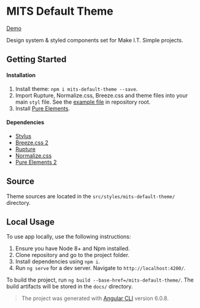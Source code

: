 # MITS Default Theme

[Demo](https://makeitsimpleuk.github.io/mits-default-theme/)

Design system & styled components set for Make I.T. Simple projects.


## Getting Started

#### Installation

1. Install theme: `npm i mits-default-theme --save`.
2. Import Rupture, Normalize.css, Breeze.css and theme files into your main `styl` file. See the [example file](https://github.com/MakeITSimpleUK/mits-default-theme/blob/master/example.app.styl) in repository root.
3. Install [Pure Elements](https://makeitsimpleuk.github.io/pure-elements/#/).

#### Dependencies

- [Stylus](http://stylus-lang.com)
- [Breeze.css 2](https://github.com/antonskyba/Breeze.css)
- [Rupture](https://github.com/jescalan/rupture)
- [Normalize.css](https://necolas.github.io/normalize.css)
- [Pure Elements 2](https://makeitsimpleuk.github.io/pure-elements/#/)


## Source

Theme sources are located in the `src/styles/mits-default-theme/` directory.


## Local Usage

To use app locally, use the following instructions:

1. Ensure you have Node 8+ and Npm installed.
2. Clone repository and go to the project folder.
3. Install dependencies using `npm i`.
4. Run `ng serve` for a dev server. Navigate to `http://localhost:4200/`.

To build the project, run `ng build --base-href=/mits-default-theme/`. The build artifacts will be stored in the `docs/` directory.

> The project was generated with [Angular CLI](https://github.com/angular/angular-cli) version 6.0.8.